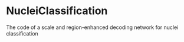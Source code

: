 # NucleiClassification
The code of a  scale and region-enhanced decoding network for nuclei classification
